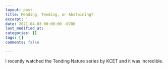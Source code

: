 ```yaml
---
layout: post
title: Mending, Tending, or Abstaining?
excerpt: ''
date: 2021-04-03 00:00:00 -0700
last_modified_at: 
categories: []
tags: []
comments: false

---
```

I recently watched the Tending Nature series by KCET and it was incredible. 